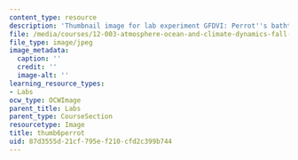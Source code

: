 ```yaml
---
content_type: resource
description: 'Thumbnail image for lab experiment GFDVI: Perrot''s bathtub experiment.'
file: /media/courses/12-003-atmosphere-ocean-and-climate-dynamics-fall-2008/87d3555d21cf795ef210cfd2c399b744_thumb6perrot.JPG
file_type: image/jpeg
image_metadata:
  caption: ''
  credit: ''
  image-alt: ''
learning_resource_types:
- Labs
ocw_type: OCWImage
parent_title: Labs
parent_type: CourseSection
resourcetype: Image
title: thumb6perrot
uid: 87d3555d-21cf-795e-f210-cfd2c399b744
---
```

